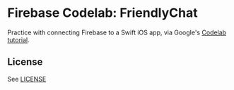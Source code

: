 # Firebase Codelab: FriendlyChat

Practice with connecting Firebase to a Swift iOS app, via Google's [Codelab tutorial](https://codelabs.developers.google.com/codelabs/firebase-ios-swift/index.html?index=..%2F..%2Findex#0).

## License
See [LICENSE](LICENSE)
